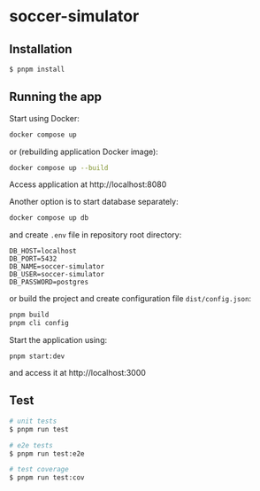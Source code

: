 # soccer-simulator

## Installation

```bash
$ pnpm install
```

## Running the app

Start using Docker:

```bash
docker compose up
```

or (rebuilding application Docker image):

```bash
docker compose up --build
```

Access application at http://localhost:8080

Another option is to start database separately:

```bash
docker compose up db
```

and create `.env` file in repository root directory:

```dotenv
DB_HOST=localhost
DB_PORT=5432
DB_NAME=soccer-simulator
DB_USER=soccer-simulator
DB_PASSWORD=postgres
```

or build the project and create configuration file `dist/config.json`:

```bash
pnpm build
pnpm cli config
```

Start the application using:

```
pnpm start:dev
```

and access it at http://localhost:3000

## Test

```bash
# unit tests
$ pnpm run test

# e2e tests
$ pnpm run test:e2e

# test coverage
$ pnpm run test:cov
```
